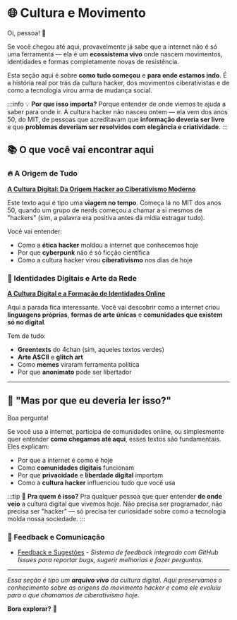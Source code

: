 # 🌐 Cultura e Movimento

Oi, pessoa! 👋

Se você chegou até aqui, provavelmente já sabe que a internet não é só uma ferramenta — ela é um **ecossistema vivo** onde nascem movimentos, identidades e formas completamente novas de resistência.

Esta seção aqui é sobre **como tudo começou** e **para onde estamos indo**. É a história real por trás da cultura hacker, dos movimentos ciberativistas e de como a tecnologia virou arma de mudança social.

:::info 💡 **Por que isso importa?**
Porque entender de onde viemos te ajuda a saber para onde ir. A cultura hacker não nasceu ontem — ela vem dos anos 50, do MIT, de pessoas que acreditavam que **informação deveria ser livre** e que **problemas deveriam ser resolvidos com elegância e criatividade**.
:::

## 📚 O que você vai encontrar aqui

### 🔥 A Origem de Tudo

**[A Cultura Digital: Da Origem Hacker ao Ciberativismo Moderno](./a-cultura-digital-da-origem-hacker-ao-ciberativismo-moderno)**

Este texto aqui é tipo uma **viagem no tempo**. Começa lá no MIT dos anos 50, quando um grupo de nerds começou a chamar a si mesmos de "hackers" (sim, a palavra era positiva antes da mídia estragar tudo). 

Você vai entender:
- Como a **ética hacker** moldou a internet que conhecemos hoje
- Por que **cyberpunk** não é só ficção científica
- Como a cultura hacker virou **ciberativismo** nos dias de hoje

### 🎨 Identidades Digitais e Arte da Rede

**[A Cultura Digital e a Formação de Identidades Online](./a-cultura-digital-e-a-formacao-de-identidades-online)**

Aqui a parada fica interessante. Você vai descobrir como a internet criou **linguagens próprias**, **formas de arte únicas** e **comunidades que existem só no digital**.

Tem de tudo:
- **Greentexts** do 4chan (sim, aqueles textos verdes)
- **Arte ASCII** e **glitch art** 
- Como **memes** viraram ferramenta política
- Por que **anonimato** pode ser libertador

---

## 🤔 "Mas por que eu deveria ler isso?"

Boa pergunta! 

Se você usa a internet, participa de comunidades online, ou simplesmente quer entender **como chegamos até aqui**, esses textos são fundamentais. Eles explicam:

- Por que a internet é como é hoje
- Como **comunidades digitais** funcionam
- Por que **privacidade** e **liberdade digital** importam
- Como a **cultura hacker** influenciou tudo que você usa

:::tip 🎯 **Pra quem é isso?**
Pra qualquer pessoa que quer entender **de onde veio** a cultura digital que vivemos hoje. Não precisa ser programador, não precisa ser "hacker" — só precisa ter curiosidade sobre como a tecnologia molda nossa sociedade.
:::

### 💬 Feedback e Comunicação

- [Feedback e Sugestões](../feedback) - *Sistema de feedback integrado com GitHub Issues para reportar bugs, sugerir melhorias e fazer perguntas.*

---

*Essa seção é tipo um **arquivo vivo** da cultura digital. Aqui preservamos o conhecimento sobre as origens do movimento hacker e como ele evoluiu para o que chamamos de ciberativismo hoje.*

**Bora explorar?** 🚀